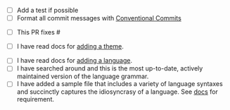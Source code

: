 - [ ] Add a test if possible
- [ ] Format all commit messages with [Conventional Commits](https://www.conventionalcommits.org/en/v1.0.0/)

<!-- If fixing a bug -->

- [ ] This PR fixes #

<!-- If adding a theme -->

- [ ] I have read docs for [adding a theme](/docs/themes.md#adding-theme).

<!-- If adding a language -->

- [ ] I have read docs for [adding a language](/docs/languages.md#adding-grammar).
- [ ] I have searched around and this is the most up-to-date, actively maintained version of the language grammar.
- [ ] I have added a sample file that includes a variety of language syntaxes and succinctly captures the idiosyncrasy of a language. See [docs](/docs/languages.md#adding-grammar) for requirement.